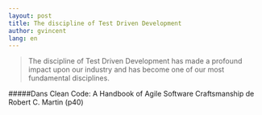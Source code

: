 ```yaml
---
layout: post
title: The discipline of Test Driven Development
author: gvincent
lang: en
---
```

> The discipline of Test Driven Development has made a profound impact upon our industry and has become one of our most fundamental disciplines.

#####Dans Clean Code: A Handbook of Agile Software Craftsmanship de Robert C. Martin (p40)


